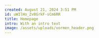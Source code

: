 ```yaml
---
created: August 21, 2024 3:51 PM
id: uWIlHo_Zv8GrkF-sCm6RR
title: Homepage
intro: With an intro text
image: /assets/uploads/vormen_header.png
---
```

